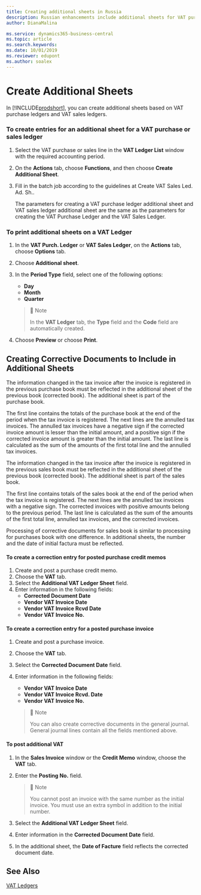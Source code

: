 ```yaml
---
title: Creating additional sheets in Russia
description: Russian enhancements include additional sheets for VAT purchase ledgers and sales ledgers.
author: DianaMalina

ms.service: dynamics365-business-central
ms.topic: article
ms.search.keywords:
ms.date: 10/01/2019
ms.reviewer: edupont
ms.author: soalex
---
```

# Create Additional Sheets

In [!INCLUDE[prodshort](../../includes/prodshort.md)], you can create additional sheets based on VAT purchase ledgers and VAT sales ledgers.

### To create entries for an additional sheet for a VAT purchase or sales ledger

1. Select the VAT purchase or sales line in the **VAT Ledger List** window with the required accounting period.

2. On the **Actions** tab, choose **Functions**, and then choose **Create Additional Sheet**.

3. Fill in the batch job according to the guidelines at Create VAT Sales Led. Ad. Sh..

   The parameters for creating a VAT purchase ledger additional sheet and VAT sales ledger additional sheet are the same as the parameters for creating the VAT Purchase Ledger and the VAT Sales Ledger.

### To print additional sheets on a VAT Ledger 

1. In the **VAT Purch. Ledger** or **VAT Sales Ledger**, on the **Actions** tab, choose **Options** tab.

2. Choose **Additional sheet**.

3. In the **Period Type** field, select one of the following options:

   - **Day**
   - **Month**
   - **Quarter**

   > :speech_balloon: Note
   >
   > In the **VAT Ledger** tab, the **Type** field and the **Code** field are automatically created.

4. Choose **Preview** or choose **Print**.

## Creating Corrective Documents to Include in Additional Sheets

The information changed in the tax invoice after the invoice is registered in the previous purchase book must be reflected in the additional sheet of the previous book (corrected book). The additional sheet is part of the purchase book.

The first line contains the totals of the purchase book at the end of the period when the tax invoice is registered. The next lines are the annulled tax invoices. The annulled tax invoices have a negative sign if the corrected invoice amount is lesser than the initial amount, and a positive sign if the corrected invoice amount is greater than the initial amount. The last line is calculated as the sum of the amounts of the first total line and the annulled tax invoices.

The information changed in the tax invoice after the invoice is registered in the previous sales book must be reflected in the additional sheet of the previous book (corrected book). The additional sheet is part of the sales book.

The first line contains totals of the sales book at the end of the period when the tax invoice is registered. The next lines are the annulled tax invoices with a negative sign. The corrected invoices with positive amounts belong to the previous period. The last line is calculated as the sum of the amounts of the first total line, annulled tax invoices, and the corrected invoices.

Processing of corrective documents for sales book is similar to processing for purchases book with one difference. In additional sheets, the number and the date of initial factura must be reflected.

#### To create a correction entry for posted purchase credit memos

1. Create and post a purchase credit memo.
2. Choose the **VAT** tab.
3. Select the **Additional VAT Ledger Sheet** field.
4. Enter information in the following fields:
   - **Corrected Document Date**
   - **Vendor VAT Invoice Date**
   - **Vendor VAT Invoice Rcvd Date**
   - **Vendor VAT Invoice No.**

#### To create a correction entry for a posted purchase invoice

1. Create and post a purchase invoice.

2. Choose the **VAT** tab.

3. Select the **Corrected Document Date** field.

4. Enter information in the following fields:

   - **Vendor VAT Invoice Date**
   - **Vendor VAT Invoice Rcvd. Date**
   - **Vendor VAT Invoice No.**

   > :speech_balloon: Note
   >
   > You can also create corrective documents in the general journal. General journal lines contain all the fields mentioned above.

#### To post additional VAT

1. In the **Sales Invoice** window or the **Credit Memo** window, choose the **VAT** tab.

2. Enter the **Posting No.** field.

   > :speech_balloon: Note
   >
   > You cannot post an invoice with the same number as the initial invoice. You must use an extra symbol in addition to the initial number.

3. Select the **Additional VAT Ledger Sheet** field.

4. Enter information in the **Corrected Document Date** field.

5. In the additional sheet, the **Date of Facture** field reflects the corrected document date.

## See Also

[VAT Ledgers](VAT-Ledgers.md)
